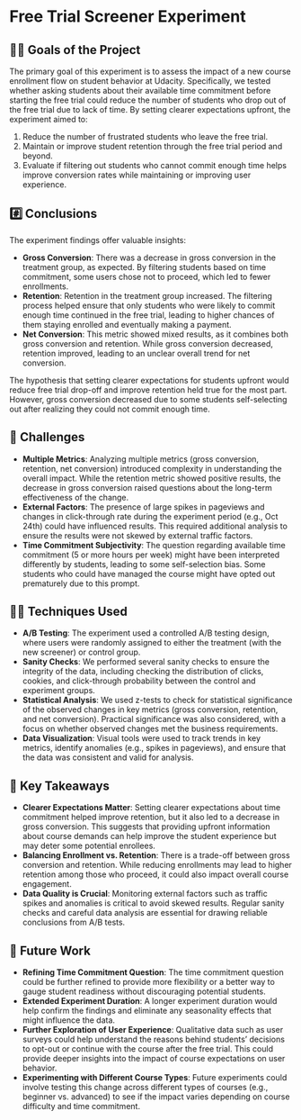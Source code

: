 # Free Trial Screener Experiment

## 👩‍⚕️ Goals of the Project
The primary goal of this experiment is to assess the impact of a new course enrollment flow on student behavior at Udacity. Specifically, we tested whether asking students about their available time commitment before starting the free trial could reduce the number of students who drop out of the free trial due to lack of time. By setting clearer expectations upfront, the experiment aimed to:
1. Reduce the number of frustrated students who leave the free trial.
2. Maintain or improve student retention through the free trial period and beyond.
3. Evaluate if filtering out students who cannot commit enough time helps improve conversion rates while maintaining or improving user experience.

## #️⃣ Conclusions
The experiment findings offer valuable insights:
- **Gross Conversion**: There was a decrease in gross conversion in the treatment group, as expected. By filtering students based on time commitment, some users chose not to proceed, which led to fewer enrollments.
- **Retention**: Retention in the treatment group increased. The filtering process helped ensure that only students who were likely to commit enough time continued in the free trial, leading to higher chances of them staying enrolled and eventually making a payment.
- **Net Conversion**: This metric showed mixed results, as it combines both gross conversion and retention. While gross conversion decreased, retention improved, leading to an unclear overall trend for net conversion.

The hypothesis that setting clearer expectations for students upfront would reduce free trial drop-off and improve retention held true for the most part. However, gross conversion decreased due to some students self-selecting out after realizing they could not commit enough time.

## 🧠 Challenges
- **Multiple Metrics**: Analyzing multiple metrics (gross conversion, retention, net conversion) introduced complexity in understanding the overall impact. While the retention metric showed positive results, the decrease in gross conversion raised questions about the long-term effectiveness of the change.
- **External Factors**: The presence of large spikes in pageviews and changes in click-through rate during the experiment period (e.g., Oct 24th) could have influenced results. This required additional analysis to ensure the results were not skewed by external traffic factors.
- **Time Commitment Subjectivity**: The question regarding available time commitment (5 or more hours per week) might have been interpreted differently by students, leading to some self-selection bias. Some students who could have managed the course might have opted out prematurely due to this prompt.

## 👩‍💻 Techniques Used
- **A/B Testing**: The experiment used a controlled A/B testing design, where users were randomly assigned to either the treatment (with the new screener) or control group.
- **Sanity Checks**: We performed several sanity checks to ensure the integrity of the data, including checking the distribution of clicks, cookies, and click-through probability between the control and experiment groups.
- **Statistical Analysis**: We used z-tests to check for statistical significance of the observed changes in key metrics (gross conversion, retention, and net conversion). Practical significance was also considered, with a focus on whether observed changes met the business requirements.
- **Data Visualization**: Visual tools were used to track trends in key metrics, identify anomalies (e.g., spikes in pageviews), and ensure that the data was consistent and valid for analysis.

## 🔑 Key Takeaways
- **Clearer Expectations Matter**: Setting clearer expectations about time commitment helped improve retention, but it also led to a decrease in gross conversion. This suggests that providing upfront information about course demands can help improve the student experience but may deter some potential enrollees.
- **Balancing Enrollment vs. Retention**: There is a trade-off between gross conversion and retention. While reducing enrollments may lead to higher retention among those who proceed, it could also impact overall course engagement.
- **Data Quality is Crucial**: Monitoring external factors such as traffic spikes and anomalies is critical to avoid skewed results. Regular sanity checks and careful data analysis are essential for drawing reliable conclusions from A/B tests.

## 🔖 Future Work
- **Refining Time Commitment Question**: The time commitment question could be further refined to provide more flexibility or a better way to gauge student readiness without discouraging potential students.
- **Extended Experiment Duration**: A longer experiment duration would help confirm the findings and eliminate any seasonality effects that might influence the data.
- **Further Exploration of User Experience**: Qualitative data such as user surveys could help understand the reasons behind students’ decisions to opt-out or continue with the course after the free trial. This could provide deeper insights into the impact of course expectations on user behavior.
- **Experimenting with Different Course Types**: Future experiments could involve testing this change across different types of courses (e.g., beginner vs. advanced) to see if the impact varies depending on course difficulty and time commitment.
